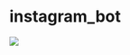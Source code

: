 # instagram_bot

<a href="https://imgflip.com/gif/3nizwv"><img src="https://i.imgflip.com/3nizwv.gif"/></a>
